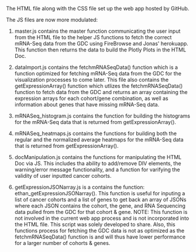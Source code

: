 The HTML file along with the CSS file set up the web app hosted by GitHub.

The JS files are now more modulated:

1) master.js contains the master function communicating the user input from the HTML file to the helper JS functions to    fetch the correct mRNA-Seq data from the GDC using FireBrowse and Jonas' herokuapp. This function then returns the data to    build the Plotly Plots in the HTML Doc.

2) dataImport.js contains the fetchmRNASeqData() function which is a function optimized for fetching mRNA-Seq data from    the GDC for the visualization processes to come later. This file also contains the getExpressionArray() function which        utlizes the fetchmRNASeqData() function to fetch data from the GDC and returns an array containing the expression arrays      for each cohort/gene combination, as well as information about genes that have missing mRNA-Seq data.

3) mRNASeq_histogram.js contains the function for building the histograms for the mRNA-Seq data that is returned from      getExpressionArray().

4) mRNASeq_heatmaps.js contains the functions for building both the regular and the normalized average heatmaps for the    mRNA-Seq data that is returned from getExpressionArray().

5) docManipulation.js contains the functions for manipulating the HTML Doc via JS. This includes tha ability to            add/remove DIV elements, the warning/error message functionality, and a function for varifying the validity of user            inputted cancer cohorts.

6) getExpressionJSONarray.js is a contains the function: ethan_getExpressionJSONarray(). This function
   is useful for inputing a list of cancer cohorts and a list of genes to get back an array of JSONs where each JSON
   contains the cohort, the gene, and RNA Sequencing data pulled from the GDC for that cohort & gene.
   NOTE: This function is not involved in the current web app process and is not incorporated into the HTML file. This script          was solely developed to share. Also, this functions process for fetching the GDC data is not as optimized as the              fetchmRNASeqData() function is and will thus have lower performance for a larger number of cohorts & genes.
